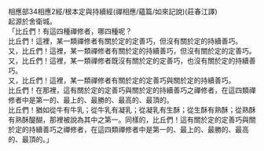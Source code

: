 相應部34相應2經/根本定與持續經(禪相應/蘊篇/如來記說)(莊春江譯)  
起源於舍衛城。  
「比丘們！有這四種禪修者，哪四種呢？  
比丘們！這裡，某一類禪修者有關於定的定善巧，但沒有關於定的持續善巧。  
又，比丘們！這裡，某一類禪修者有關於定的持續善巧，但沒有關於定的定善巧。  
又，比丘們！這裡，某一類禪修者既沒有關於定的定善巧，也沒有關於定的持續善巧。  
又，比丘們！這裡，某一類禪修者有關於定的定善巧與關於定的持續善巧。  
比丘們！在那裡，這有關於定的定善巧與關於定的持續善巧之禪修者，在這四類禪修者中是第一的、最上的、最勝的、最高的、最頂的。  
比丘們！猶如從牛有牛乳；從牛乳有凝乳；從凝乳有生酥；從生酥有熟酥；從熟酥有熟酥醍醐，那裡被說為其中之第一。同樣的，比丘們！這有關於定的定善巧與關於定的持續善巧之禪修者，在這四類禪修者中是第一的、最上的、最勝的、最高的、最頂的。」  
  
  
